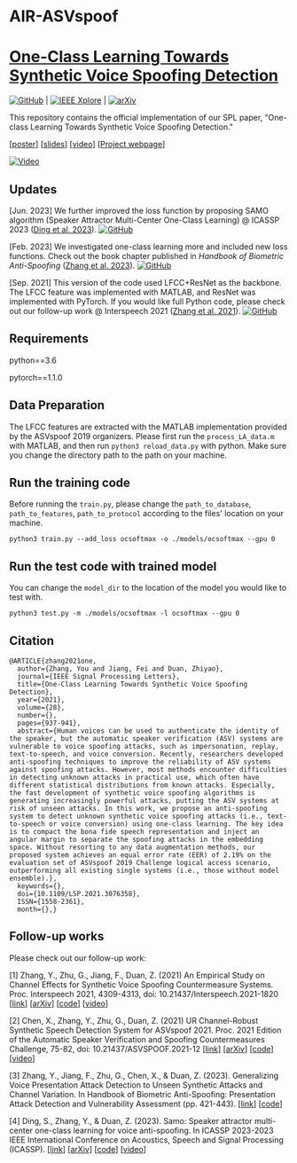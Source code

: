 
AIR-ASVspoof
===============
# [One-Class Learning Towards Synthetic Voice Spoofing Detection](https://ieeexplore.ieee.org/document/9417604)

[![GitHub](https://img.shields.io/github/stars/yzyouzhang/AIR-ASVspoof)](https://github.com/yzyouzhang/AIR-ASVspoof) | [![IEEE Xplore](https://img.shields.io/badge/IEEE-9417604-E4A42C.svg)](https://ieeexplore.ieee.org/document/9417604) | [![arXiv](https://img.shields.io/badge/arXiv-2010.13995-b31b1b.svg)](https://arxiv.org/abs/2010.13995) 

This repository contains the official implementation of our SPL paper, "One-class Learning Towards Synthetic Voice Spoofing Detection."

[[poster](https://labsites.rochester.edu/air/publications/ICASSP2022Poster_Neil.pdf)]  [[slides](https://labsites.rochester.edu/air/publications/ICASSP2022Slides_Neil.pdf)]  [[video](https://www.youtube.com/watch?v=pX9aq8CaIvk)]  [[Project webpage](https://labsites.rochester.edu/air/projects/asvspoof.html)] 

[![Video](https://img.youtube.com/vi/pX9aq8CaIvk/hqdefault.jpg)](https://youtu.be/pX9aq8CaIvk)


## Updates
[Jun. 2023] We further improved the loss function by proposing SAMO algorithm (Speaker Attractor Multi-Center One-Class Learning) @ ICASSP 2023 ([Ding et al. 2023](https://ieeexplore.ieee.org/document/10094704)). [![GitHub](https://img.shields.io/github/stars/sivannavis/samo)](https://github.com/sivannavis/samo)

[Feb. 2023] We investigated one-class learning more and included new loss functions. Check out the book chapter published in *Handbook of Biometric Anti-Spoofing* ([Zhang et al. 2023](https://link.springer.com/chapter/10.1007/978-981-19-5288-3_15)). [![GitHub](https://img.shields.io/github/stars/yzyouzhang/HBAS_chapter_voice3)](https://github.com/yzyouzhang/HBAS_chapter_voice3)

[Sep. 2021] This version of the code used LFCC+ResNet as the backbone. The LFCC feature was implemented with MATLAB, and ResNet was implemented with PyTorch. If you would like full Python code, please check out our follow-up work @ Interspeech 2021 ([Zhang et al. 2021](https://www.isca-archive.org/interspeech_2021/zhang21ea_interspeech.pdf)). [![GitHub](https://img.shields.io/github/stars/yzyouzhang/Empirical-Channel-CM)](https://github.com/yzyouzhang/Empirical-Channel-CM)

## Requirements
python==3.6

pytorch==1.1.0

## Data Preparation
The LFCC features are extracted with the MATLAB implementation provided by the ASVspoof 2019 organizers. Please first run the `process_LA_data.m` with MATLAB, and then run `python3 reload_data.py` with python.
Make sure you change the directory path to the path on your machine.
## Run the training code
Before running the `train.py`, please change the `path_to_database`, `path_to_features`, `path_to_protocol` according to the files' location on your machine.
```
python3 train.py --add_loss ocsoftmax -o ./models/ocsoftmax --gpu 0
```
## Run the test code with trained model
You can change the `model_dir` to the location of the model you would like to test with.
```
python3 test.py -m ./models/ocsoftmax -l ocsoftmax --gpu 0
```

## Citation
```
@ARTICLE{zhang2021one,
  author={Zhang, You and Jiang, Fei and Duan, Zhiyao},
  journal={IEEE Signal Processing Letters}, 
  title={One-Class Learning Towards Synthetic Voice Spoofing Detection}, 
  year={2021},
  volume={28},
  number={},
  pages={937-941},
  abstract={Human voices can be used to authenticate the identity of the speaker, but the automatic speaker verification (ASV) systems are vulnerable to voice spoofing attacks, such as impersonation, replay, text-to-speech, and voice conversion. Recently, researchers developed anti-spoofing techniques to improve the reliability of ASV systems against spoofing attacks. However, most methods encounter difficulties in detecting unknown attacks in practical use, which often have different statistical distributions from known attacks. Especially, the fast development of synthetic voice spoofing algorithms is generating increasingly powerful attacks, putting the ASV systems at risk of unseen attacks. In this work, we propose an anti-spoofing system to detect unknown synthetic voice spoofing attacks (i.e., text-to-speech or voice conversion) using one-class learning. The key idea is to compact the bona fide speech representation and inject an angular margin to separate the spoofing attacks in the embedding space. Without resorting to any data augmentation methods, our proposed system achieves an equal error rate (EER) of 2.19% on the evaluation set of ASVspoof 2019 Challenge logical access scenario, outperforming all existing single systems (i.e., those without model ensemble).},
  keywords={},
  doi={10.1109/LSP.2021.3076358},
  ISSN={1558-2361},
  month={},}
```

## Follow-up works
Please check out our follow-up work:

[1] Zhang, Y., Zhu, G., Jiang, F., Duan, Z. (2021) An Empirical Study on Channel Effects for Synthetic Voice Spoofing Countermeasure Systems. Proc. Interspeech 2021, 4309-4313, doi: 10.21437/Interspeech.2021-1820 [[link](https://www.isca-speech.org/archive/interspeech_2021/zhang21ea_interspeech.html)] [[arXiv](https://arxiv.org/pdf/2104.01320.pdf)] [[code](https://github.com/yzyouzhang/Empirical-Channel-CM)] [[video](https://www.youtube.com/watch?v=vLijNUJklo0)]

[2] Chen, X., Zhang, Y., Zhu, G., Duan, Z. (2021) UR Channel-Robust Synthetic Speech Detection System for ASVspoof 2021. Proc. 2021 Edition of the Automatic Speaker Verification and Spoofing Countermeasures Challenge, 75-82, doi: 10.21437/ASVSPOOF.2021-12 [[link](https://www.isca-speech.org/archive/asvspoof_2021/chen21_asvspoof.html)] [[arXiv](https://arxiv.org/pdf/2107.12018.pdf)] [[code](https://github.com/yzyouzhang/ASVspoof2021_AIR)] [[video](https://www.youtube.com/watch?v=-wKMOTp8Tt0)]

[3] Zhang, Y., Jiang, F., Zhu, G., Chen, X., & Duan, Z. (2023). Generalizing Voice Presentation Attack Detection to Unseen Synthetic Attacks and Channel Variation. In Handbook of Biometric Anti-Spoofing: Presentation Attack Detection and Vulnerability Assessment (pp. 421-443). [[link](https://link.springer.com/chapter/10.1007/978-981-19-5288-3_15)] [[code](https://github.com/yzyouzhang/HBAS_chapter_voice3)]

[4] Ding, S., Zhang, Y., & Duan, Z. (2023). Samo: Speaker attractor multi-center one-class learning for voice anti-spoofing. In ICASSP 2023-2023 IEEE International Conference on Acoustics, Speech and Signal Processing (ICASSP). [[link](https://ieeexplore.ieee.org/document/10094704)] [[arXiv](https://arxiv.org/abs/2211.02718)] [[code](https://github.com/sivannavis/samo)] [[video](https://youtu.be/2szWD06keUg)]
